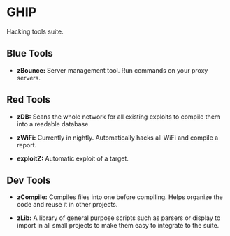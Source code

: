 # GHIP

Hacking tools suite.

## Blue Tools

- **zBounce:** Server management tool. Run commands on your proxy servers.

## Red Tools

- **zDB:** Scans the whole network for all existing exploits to compile them into a readable database.

- **zWiFi:** Currently in nightly. Automatically hacks all WiFi and compile a report.

- **exploitZ:** Automatic exploit of a target.

## Dev Tools

- **zCompile:** Compiles files into one before compiling. Helps organize the code and reuse it in other projects.

- **zLib:** A library of general purpose scripts such as parsers or display to import in all small projects to make them easy to integrate to the suite.
